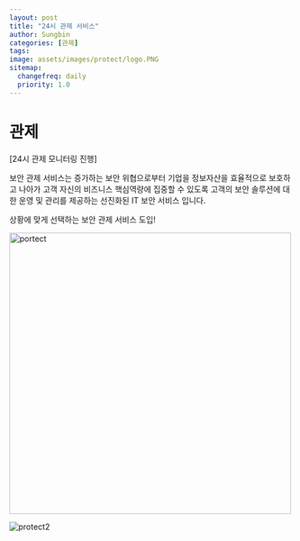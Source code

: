 ```yaml
---
layout: post
title: "24시 관제 서비스"
author: Sungbin
categories: [관제]
tags:
image: assets/images/protect/logo.PNG
sitemap:
  changefreq: daily
  priority: 1.0
---
```

# 관제

[24시 관제 모니터링 진행]

보안 관제 서비스는 증가하는 보안 위협으로부터 기업을 정보자산을 효율적으로 보호하고 나아가 고객 자신의 비즈니스 핵심역량에 집중할 수 있도록 고객의 보안 솔루션에 대한 운영 및 관리를 제공하는 선진화된 IT 보안 서비스 입니다.

상황에 맞게 선택하는 보안 관제 서비스 도입!

<img width="500" alt="portect" src="https://user-images.githubusercontent.com/85655740/136927691-e7316cb2-a281-467a-a514-25ab60b7719a.png">

![protect2](https://user-images.githubusercontent.com/85655740/136927777-a5672718-e261-4fcb-95ae-7e398c41ca23.png)
